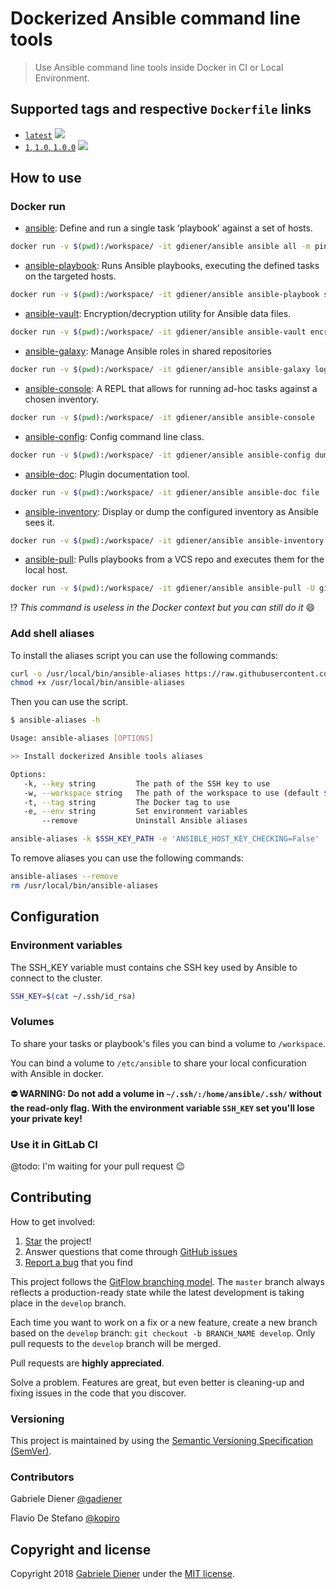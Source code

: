 # Dockerized Ansible command line tools

> Use Ansible command line tools inside Docker in CI or Local Environment.

## Supported tags and respective `Dockerfile` links

* [`latest`](https://github.com/gadiener/ansible/blob/master/Dockerfile) [![](https://images.microbadger.com/badges/image/gdiener/ansible:latest.svg)](http://microbadger.com/images/gdiener/ansible:latest)
* [`1`, `1.0`, `1.0.0`](https://github.com/gadiener/ansible/blob/1.0.0/Dockerfile) [![](https://images.microbadger.com/badges/image/gdiener/ansible:1.svg)](http://microbadger.com/images/gdiener/ansible:1)

## How to use

### Docker run

* [ansible](https://docs.ansible.com/ansible/2.5/cli/ansible.html): Define and run a single task ‘playbook’ against a set of hosts.

```bash
docker run -v $(pwd):/workspace/ -it gdiener/ansible ansible all -m ping
```

* [ansible-playbook](https://docs.ansible.com/ansible/2.5/cli/ansible-playbook.html): Runs Ansible playbooks, executing the defined tasks on the targeted hosts.

```bash
docker run -v $(pwd):/workspace/ -it gdiener/ansible ansible-playbook site.yml
```

* [ansible-vault](https://docs.ansible.com/ansible/2.5/cli/ansible-vault.html): Encryption/decryption utility for Ansible data files.

```bash
docker run -v $(pwd):/workspace/ -it gdiener/ansible ansible-vault encrypt_string
```

* [ansible-galaxy](https://docs.ansible.com/ansible/2.5/cli/ansible-galaxy.html):  Manage Ansible roles in shared repositories

```bash
docker run -v $(pwd):/workspace/ -it gdiener/ansible ansible-galaxy login
```

* [ansible-console](https://docs.ansible.com/ansible/2.5/cli/ansible-console.html): A REPL that allows for running ad-hoc tasks against a chosen inventory.

```bash
docker run -v $(pwd):/workspace/ -it gdiener/ansible ansible-console
```

* [ansible-config](https://docs.ansible.com/ansible/2.5/cli/ansible-config.html): Config command line class.

```bash
docker run -v $(pwd):/workspace/ -it gdiener/ansible ansible-config dump
```

* [ansible-doc](https://docs.ansible.com/ansible/2.5/cli/ansible-doc.html): Plugin documentation tool.

```bash
docker run -v $(pwd):/workspace/ -it gdiener/ansible ansible-doc file
```

* [ansible-inventory](https://docs.ansible.com/ansible/2.5/cli/ansible-inventory.html): Display or dump the configured inventory as Ansible sees it.

```bash
docker run -v $(pwd):/workspace/ -it gdiener/ansible ansible-inventory --host localhost
```

* [ansible-pull](https://docs.ansible.com/ansible/2.5/cli/ansible-pull.html): Pulls playbooks from a VCS repo and executes them for the local host.

```bash
docker run -v $(pwd):/workspace/ -it gdiener/ansible ansible-pull -U git@github.com:gadiener/unknown-ansible-repository.git site.yml
```

⁉️ *This command is useless in the Docker context but you can still do it* 😄

### Add shell aliases

To install the aliases script you can use the following commands:

```bash
curl -o /usr/local/bin/ansible-aliases https://raw.githubusercontent.com/gadiener/ansible/master/ansible-aliases.sh
chmod +x /usr/local/bin/ansible-aliases
```

Then you can use the script.

```bash
$ ansible-aliases -h

Usage: ansible-aliases [OPTIONS]

>> Install dockerized Ansible tools aliases

Options:
   -k, --key string         The path of the SSH key to use
   -w, --workspace string   The path of the workspace to use (default $(pwd))
   -t, --tag string         The Docker tag to use
   -e, --env string         Set environment variables
       --remove             Uninstall Ansible aliases
```

```bash
ansible-aliases -k $SSH_KEY_PATH -e 'ANSIBLE_HOST_KEY_CHECKING=False'
```

To remove aliases you can use the following commands:

```bash
ansible-aliases --remove
rm /usr/local/bin/ansible-aliases
```

## Configuration

### Environment variables

The SSH_KEY variable must contains che SSH key used by Ansible to connect to the cluster.

```Bash
SSH_KEY=$(cat ~/.ssh/id_rsa)
```

### Volumes

To share your tasks or playbook's files you can bind a volume to `/workspace`.

You can bind a volume to `/etc/ansible` to share your local conficuration with Ansible in docker.

**⛔️ WARNING: Do not add a volume in `~/.ssh/:/home/ansible/.ssh/` without the read-only flag. With the environment variable `SSH_KEY` set you'll lose your private key!**

### Use it in GitLab CI

@todo: I'm waiting for your pull request 😉

## Contributing

How to get involved:

1. [Star](https://github.com/gadiener/docker-mariadb-replication/stargazers) the project!
2. Answer questions that come through [GitHub issues](https://github.com/gadiener/docker-mariadb-replication/issues?state=open)
3. [Report a bug](https://github.com/gadiener/docker-mariadb-replication/issues/new) that you find

This project follows the [GitFlow branching model](http://nvie.com/posts/a-successful-git-branching-model). The ```master``` branch always reflects a production-ready state while the latest development is taking place in the ```develop``` branch.

Each time you want to work on a fix or a new feature, create a new branch based on the ```develop``` branch: ```git checkout -b BRANCH_NAME develop```. Only pull requests to the ```develop``` branch will be merged.

Pull requests are **highly appreciated**.

Solve a problem. Features are great, but even better is cleaning-up and fixing issues in the code that you discover.

### Versioning

This project is maintained by using the [Semantic Versioning Specification (SemVer)](http://semver.org).

### Contributors

Gabriele Diener [@gadiener](https://github.com/gadiener)

Flavio De Stefano [@kopiro](https://github.com/kopiro)

## Copyright and license

Copyright 2018 [Gabriele Diener](https://gdiener.com) under the [MIT license](LICENSE.md).